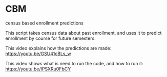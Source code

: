 # CBM
census based enrollment predictions

This script takes census data about past enrollment, and uses it to predict enrollment by course for future semesters. 

This video explains how the predictions are made: https://youtu.be/GSU41cBLs_w

This video shows what is need to run the code, and how to run it: https://youtu.be/IPSXRu0FbCY
